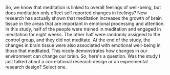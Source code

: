 So, we know that meditation is linked to overall feelings of well-being, but
does meditation only effect self reported changes in feelings? New research has
actually shown that meditation increases the growth of brain tissue in the
areas that are important in emotional processing and attention. In this study,
half of the people were trained in meditation and engaged in meditation for
eight weeks. The other half were randomly assigned to the control group, and
they did not meditate. At the end of the study, the changes in brain tissue
were also associated with emotional well-being in those that meditated. This
nicely demonstrates how changes in our environment can change our brain. So,
here's a question. Was the study I just talked about a correlational research
design or an experimental research design? Select one.
